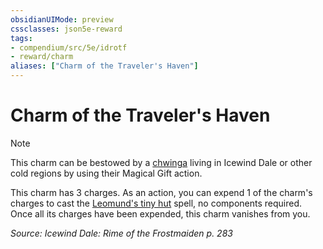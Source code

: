 ```yaml
---
obsidianUIMode: preview
cssclasses: json5e-reward
tags:
- compendium/src/5e/idrotf
- reward/charm
aliases: ["Charm of the Traveler's Haven"]
---
```

# Charm of the Traveler's Haven

> [!note]
> This charm can be bestowed by a [chwinga](2-Mechanics/CLI/bestiary/elemental/chwinga-toa.md) living in Icewind Dale or other cold regions by using their Magical Gift action.

This charm has 3 charges. As an action, you can expend 1 of the charm's charges to cast the [Leomund's tiny hut](2-Mechanics/CLI/spells/leomunds-tiny-hut.md) spell, no components required. Once all its charges have been expended, this charm vanishes from you.

*Source: Icewind Dale: Rime of the Frostmaiden p. 283*